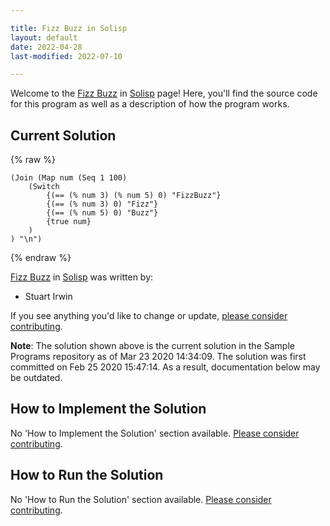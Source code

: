 ```yaml
---

title: Fizz Buzz in Solisp
layout: default
date: 2022-04-28
last-modified: 2022-07-10

---
```


Welcome to the [Fizz Buzz](https://sampleprograms.io/projects/fizz-buzz) in [Solisp](https://sampleprograms.io/languages/solisp) page! Here, you'll find the source code for this program as well as a description of how the program works.

## Current Solution

{% raw %}

```solisp
(Join (Map num (Seq 1 100)
	(Switch
        {(== (% num 3) (% num 5) 0) "FizzBuzz"}
        {(== (% num 3) 0) "Fizz"}
        {(== (% num 5) 0) "Buzz"}
        {true num}
    )
) "\n")
```

{% endraw %}

[Fizz Buzz](https://sampleprograms.io/projects/fizz-buzz) in [Solisp](https://sampleprograms.io/languages/solisp) was written by:

- Stuart Irwin

If you see anything you'd like to change or update, [please consider contributing](https://github.com/TheRenegadeCoder/sample-programs).

**Note**: The solution shown above is the current solution in the Sample Programs repository as of Mar 23 2020 14:34:09. The solution was first committed on Feb 25 2020 15:47:14. As a result, documentation below may be outdated.

## How to Implement the Solution

No 'How to Implement the Solution' section available. [Please consider contributing](https://github.com/TheRenegadeCoder/sample-programs-website).

## How to Run the Solution

No 'How to Run the Solution' section available. [Please consider contributing](https://github.com/TheRenegadeCoder/sample-programs-website).